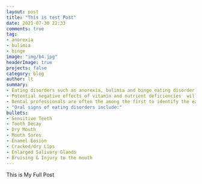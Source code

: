 ```yaml
---
layout: post
title: "This is test Post"
date: 2021-07-30 22:33
comments: true
tag: 
- anorexia
- bulimia
- binge
image: "img/b4.jpg"
headerImage: true
projects: false
category: blog
author: lt
summary: 
- Eating disorders such as anorexia, bulimia and binge eating disorder all have negative effects on the mouth.<br>
- Potential negative effects of vitamin and nutrient deficiencies  will also be reflected in the mouth & their Symptoms can range from slight to severe.<br>
- Dental professionals are often the among the first to identify the early warning signs of eating disorders.<br>
- "Oral signs of eating disorders include:"
bullets: 
- Sensitive Teeth
- Tooth Decay
- Dry Mouth
- Mouth Sores
- Enamel Eosion
- Cracked/dry Lips
- Enlarged Salivary Glands
- Bruising & Injury to the mouth
---
```


This is My Full Post

